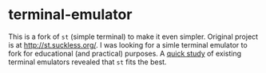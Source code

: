# terminal-emulator

This is a fork of `st` (simple terminal) to make it even simpler.
Original project is at http://st.suckless.org/.
I was looking for a simle terminal emulator to fork for educational (and practical) purposes.
A [quick study](review.md) of existing terminal emulators revealed that `st` fits the best.
